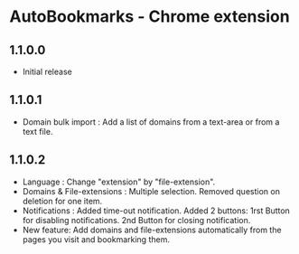 # AutoBookmarks - Chrome extension

## 1.1.0.0
* Initial release

## 1.1.0.1
* Domain bulk import : Add a list of domains from a text-area or from a text file.

## 1.1.0.2
* Language : Change "extension" by "file-extension".
* Domains & File-extensions : Multiple selection. Removed question on deletion for one item.
* Notifications : Added time-out notification. Added 2 buttons: 1rst Button for disabling notifications. 2nd Button for closing notification.
* New feature: Add domains and file-extensions automatically from the pages you visit and bookmarking them.
